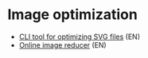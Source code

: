 # Image optimization

- [CLI tool for optimizing SVG files](https://github.com/svg/svgo) (EN)
- [Online image reducer](https://squoosh.app/) (EN)
